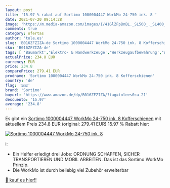 ```yaml
---
layout: post
title: '15.97 % rabat auf Sortimo 1000004447 WorkMo 24-750 ink. 8 '
date: 2021-07-20 09:14:28
image: 'https://m.media-amazon.com/images/I/41GlZFpBnBL._SL500_._SL400_.jpg'
comments: true
category: ofertas
author: 'tole.es'
slug: 'B016ZFZIZA-de Sortimo 1000004447 WorkMo 24-750 ink. 8 Kofferschienen'
sku: 'B016ZFZIZA-de'
tags: [ 'Baumarkt','Elektro- & Handwerkzeuge','Werkzeugaufbewahrung','Werkzeugkästen','sortimo', ]
actualPrice: 234.8 EUR
currency: EUR
price: 234.8
comparePrice: 279.41 EUR
prodname: 'Sortimo 1000004447 WorkMo 24-750 ink. 8 Kofferschienen'
country: 'de'
flag: '🇩🇪'
brand: 'Sortimo'
buyurl: 'https://www.amazon.de/dp/B016ZFZIZA/?tag=tolees0ca-21'
descuento: '15.97'
average: '234.8'
---
```


Es gibt ein [Sortimo 1000004447 WorkMo 24-750 ink. 8 Kofferschienen](https://www.amazon.de/dp/B016ZFZIZA/?tag=tolees0ca-21) mit aktuellem Preis 234.8 EUR (original: 279.41 EUR) 15.97 % Rabatt hier:

[![Sortimo 1000004447 WorkMo 24-750 ink. 8 ](https://m.media-amazon.com/images/I/41GlZFpBnBL._SL500_._SL400_.jpg)](https://www.amazon.de/dp/B016ZFZIZA/?tag=tolees0ca-21)

ℹ️:

- Ein Helfer erledigt drei Jobs: ORDNUNG SCHAFFEN, SICHER TRANSPORTIEREN UND MOBIL ARBEITEN. Das ist das Sortimo WorkMo Prinzip.
- Die WorkMo ist durch beliebig viel Zubehör erweiterbar

[🛒 kauf es hier!!](https://www.amazon.de/dp/B016ZFZIZA/?tag=tolees0ca-21)
